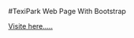 #TexiPark Web Page With Bootstrap

[Visite here.....](https://syedamir5560.github.io/TaxiParkWebPage/)
